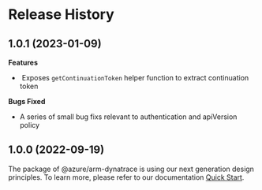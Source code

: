 # Release History

## 1.0.1 (2023-01-09)

**Features**

-  Exposes `getContinuationToken` helper function to extract continuation token 

**Bugs Fixed**

- A series of small bug fixs relevant to authentication and apiVersion policy

## 1.0.0 (2022-09-19)

The package of @azure/arm-dynatrace is using our next generation design principles. To learn more, please refer to our documentation [Quick Start](https://aka.ms/js-track2-quickstart).
